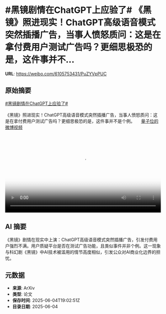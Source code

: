 # #黑镜剧情在ChatGPT上应验了# 《黑镜》照进现实！ChatGPT高级语音模式突然插播广告，当事人愤怒质问：这是在拿付费用户测试广告吗？更细思极恐的是，这件事并不...

**URL**: https://weibo.com/6105753431/PuZYVpPUC

## 原始摘要

<a href="https://m.weibo.cn/search?containerid=231522type%3D1%26t%3D10%26q%3D%23%E9%BB%91%E9%95%9C%E5%89%A7%E6%83%85%E5%9C%A8ChatGPT%E4%B8%8A%E5%BA%94%E9%AA%8C%E4%BA%86%23&amp;extparam=%23%E9%BB%91%E9%95%9C%E5%89%A7%E6%83%85%E5%9C%A8ChatGPT%E4%B8%8A%E5%BA%94%E9%AA%8C%E4%BA%86%23" data-hide=""><span class="surl-text">#黑镜剧情在ChatGPT上应验了#</span></a> <br><br>《黑镜》照进现实！ChatGPT高级语音模式突然插播广告，当事人愤怒质问：这是在拿付费用户测试广告吗？更细思极恐的是，这件事并不是个例。 <a href="https://video.weibo.com/show?fid=1034:5173879396827203" data-hide=""><span class="url-icon"><img style="width: 1rem;height: 1rem" src="https://h5.sinaimg.cn/upload/2015/09/25/3/timeline_card_small_video_default.png" referrerpolicy="no-referrer"></span><span class="surl-text">量子位的微博视频</span></a> <br clear="both"><div style="clear: both"></div><video controls="controls" poster="https://tvax1.sinaimg.cn/orj480/006Fd7o3ly1i23gzw06sxj30u01hcgn1.jpg" style="width: 100%"><source src="https://f.video.weibocdn.com/o0/NaftyCQDlx08oMunCqpW01041200jwvx0E010.mp4?label=mp4_720p&amp;template=720x1280.24.0&amp;ori=0&amp;ps=1CwnkDw1GXwCQx&amp;Expires=1749067361&amp;ssig=fIgbBwiWkW&amp;KID=unistore,video"><source src="https://f.video.weibocdn.com/o0/51bPaOHPlx08oMunD8nK01041200b4Cz0E010.mp4?label=mp4_hd&amp;template=540x960.24.0&amp;ori=0&amp;ps=1CwnkDw1GXwCQx&amp;Expires=1749067361&amp;ssig=osh7ifXEhe&amp;KID=unistore,video"><source src="https://f.video.weibocdn.com/o0/DTagavq2lx08oMunhRtu010412006idW0E010.mp4?label=mp4_ld&amp;template=360x640.24.0&amp;ori=0&amp;ps=1CwnkDw1GXwCQx&amp;Expires=1749067361&amp;ssig=8pZVYHrLyO&amp;KID=unistore,video"><p>视频无法显示，请前往<a href="https://video.weibo.com/show?fid=1034%3A5173879396827203" target="_blank" rel="noopener noreferrer">微博视频</a>观看。</p></video>

## AI 摘要

《黑镜》剧情在现实中上演：ChatGPT高级语音模式突然插播广告，引发付费用户强烈不满。用户质疑平台是否在测试广告功能，且类似事件并非个例。这一现象与科幻剧《黑镜》中AI技术被滥用的情节高度相似，引发公众对AI商业化边界的担忧。

## 元数据

- **来源**: ArXiv
- **类型**: 论文
- **保存时间**: 2025-06-04T19:02:51Z
- **目录日期**: 2025-06-04
